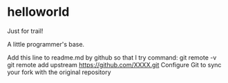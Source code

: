 helloworld
==========

Just for trail!

A little programmer's base.

Add this line to readme.md by github so that I try command:
    git remote -v    
    git remote add upstream https://github.com/XXXX.git
Configure Git to sync your fork with the original repository
